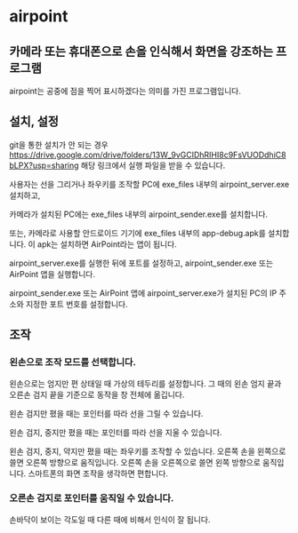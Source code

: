 # airpoint

## 카메라 또는 휴대폰으로 손을 인식해서 화면을 강조하는 프로그램

airpoint는 공중에 점을 찍어 표시하겠다는 의미를 가진 프로그램입니다.

## 설치, 설정

git을 통한 설치가 안 되는 경우
https://drive.google.com/drive/folders/13W_9vGCIDhRIHI8c9FsVUODdhiC8bLPX?usp=sharing
해당 링크에서 실행 파일을 받을 수 있습니다.

사용자는 선을 그리거나 좌우키를 조작할 PC에
exe_files 내부의 airpoint_server.exe 설치하고,

카메라가 설치된 PC에는
exe_files 내부의 airpoint_sender.exe를 설치합니다.

또는, 카메라로 사용할 안드로이드 기기에
exe_files 내부의 app-debug.apk를 설치합니다.
이 apk는 설치하면 AirPoint라는 앱이 됩니다.

airpoint_server.exe를 실행한 뒤에 포트를 설정하고,
airpoint_sender.exe 또는 AirPoint 앱을 실행합니다.

airpoint_sender.exe 또는 AirPoint 앱에
airpoint_server.exe가 설치된 PC의 IP 주소와 지정한 포트 번호를 설정합니다.

## 조작

### 왼손으로 조작 모드를 선택합니다.
왼손으로는 엄지만 편 상태일 때 가상의 테두리를 설정합니다.
그 때의 왼손 엄지 끝과 오른손 검지 끝을 기준으로 동작을 창 전체에 옮깁니다.

왼손 검지만 폈을 때는 포인터를 따라 선을 그릴 수 있습니다.

왼손 검지, 중지만 폈을 때는 포인터를 따라 선을 지울 수 있습니다.

왼손 검지, 중지, 약지만 폈을 때는 좌우키를 조작할 수 있습니다.
오른쪽 손을 왼쪽으로 쓸면 오른쪽 방향으로 움직입니다.
오른쪽 손을 오른쪽으로 쓸면 왼쪽 방향으로 움직입니다.
스마트폰의 화면 조작을 생각하면 편합니다.

### 오른손 검지로 포인터를 움직일 수 있습니다.

손바닥이 보이는 각도일 때 다른 때에 비해서 인식이 잘 됩니다.
